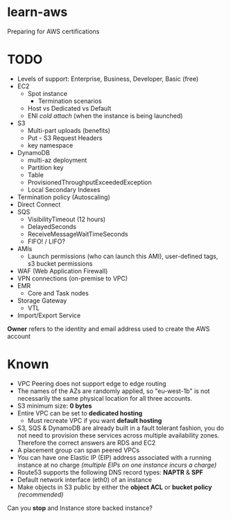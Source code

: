 # learn-aws
Preparing for AWS certifications

# TODO
* Levels of support: Enterprise, Business, Developer, Basic (free)
* EC2
  * Spot instance
    * Termination scenarios
  * Host vs Dedicated vs Default
  * ENI *cold attach* (when the instance is being launched)
* S3
  * Multi-part uploads (benefits)
  * Put - S3 Request Headers
  * key namespace
* DynamoDB
  * multi-az deployment
  * Partition key
  * Table
  * ProvisionedThroughputExceededException
  * Local Secondary Indexes
* Termination policy (Autoscaling)
* Direct Connect
* SQS
  * VisibilityTimeout (12 hours)
  * DelayedSeconds
  * ReceiveMessageWaitTimeSeconds
  * FIFO! / LIFO?
* AMIs
  * Launch permissions (who can launch this AMI), user-defined tags, s3 bucket permissions
* WAF (Web Application Firewall)
* VPN connections (on-premise to VPC)
* EMR
  * Core and Task nodes
* Storage Gateway
  * VTL
* Import/Export Service

**Owner** refers to the identity and email address used to create the AWS account

# Known
* VPC Peering does not support edge to edge routing
* The names of the AZs are randomly applied, so "eu-west-1b" is not necessarily the same physical location for all three accounts.
* S3 minimum size: **0 bytes**
* Entire VPC can be set to **dedicated hosting**
  * Must recreate VPC if you want **default hosting**
* S3, SQS & DynamoDB are already built in a fault tolerant fashion, you do not need to provision these services across multiple availability zones. Therefore the correct answers are RDS and EC2
* A placement group can span peered VPCs
* You can have one Elastic IP (EIP) address associated with a running instance at no charge *(multiple EIPs on one instance incurs a charge)*
* Route53 supports the following DNS record types: **NAPTR** & **SPF**
* Default network interface (eth0) of an instance
* Make objects in S3 public by either the **object ACL** or **bucket policy** *(recommended)*

Can you **stop** and Instance store backed instance?
